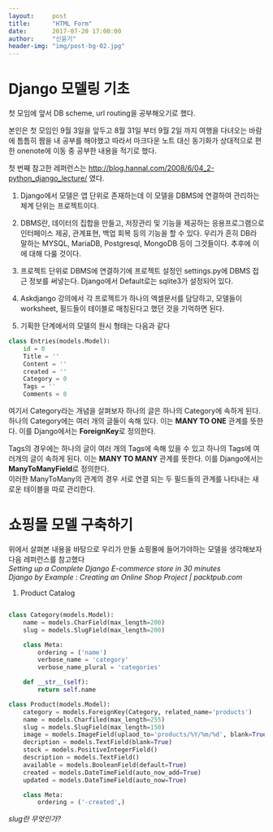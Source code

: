 ```yaml
---
layout:     post
title:      "HTML Form"
date:       2017-07-20 17:00:00
author:     "신윤기"
header-img: "img/post-bg-02.jpg"
---
```

# Django 모델링 기초
 첫 모임에 앞서 DB scheme, url routing을 공부해오기로 했다.

본인은 첫 모임인 9월 3일을 앞두고 8월 31일 부터 9월 2일 까지 여행을 다녀오는 바람에 틈틈히 짬을 내 공부를 해야했고 따라서 마크다운 노트 대신 동기화가 상대적으로 편한 onenote에 이동 중 공부한 내용을 적기로 했다.


첫 번째 참고한 레퍼런스는 http://blog.hannal.com/2008/6/04_2-python_django_lecture/
였다.

1. Django에서 모델은 앱 단위로 존재하는데 이 모델을 DBMS에 연결하여 관리하는 체계 단위는 프로젝트이다.

2. DBMS란, 데이터의 집합을 만들고, 저장관리 및 기능을 제공하는 응용프로그램으로 인터페이스 제공, 관계표현, 백업 회복 등의 기능을 할 수 있다. 우리가 흔히 DB라 말하는 MYSQL, MariaDB, Postgresql, MongoDB 등이 그것들이다. 추후에 이에 대해 다룰 것이다.

3. 프로젝트 단위로 DBMS에 연결하기에 프로젝트 설정인 settings.py에 DBMS 접근 정보를 써넣는다. Django에서 Default로는 sqlite3가 설정되어 있다. 

4. Askdjango 강의에서 각 프로젝트가 하나의 엑셀문서를 담당하고, 모델들이 worksheet, 필드들이 테이블로 매칭된다고 했던 것을 기억하면 된다.

5. 기획한 단계에서의 모델의 원시 형태는 다음과 같다

>
```python
class Entries(models.Model):
    id = 0
    Title = ''
    Content = ''
    created = ''
    Category = 0
    Tags = ''
    Comments = 0
```

여기서 Category라는 개념을 살펴보자
하나의 글은 하나의 Category에 속하게 된다.
하나의 Category에는 여러 개의 글들이 속해 있다. 이는 **MANY TO ONE** 관계를 뜻한다.
이를 Django에서는 **ForeignKey**로 정의한다.

Tags의 경우에는 하나의 글이 여러 개의 Tags에 속해 있을 수 있고 하나의 Tags에 여러개의 글이 속하게 된다. 이는 **MANY TO MANY** 관계를 뜻한다. 이를 Django에서는 **ManyToManyField**로 정의한다.  
 이러한 ManyToMany의 관계의 경우 서로 연결 되는 두 필드들의 관계를 나타내는 새로운 테이블을 따로 관리한다.  

# 쇼핑몰 모델 구축하기 
위에서 살펴본 내용을 바탕으로 우리가 만들 쇼핑몰에 들어가야하는 모델을 생각해보자  
다음 레퍼런스를 참고했다  
*Setting up a Complete Django E-commerce store in 30 minutes*  
*Django by Example : Creating an Online Shop Project | packtpub.com*

1. Product Catalog
```python

class Category(models.Model):
    name = models.CharField(max_length=200)
    slug = models.SlugField(max_length=200)

    class Meta:
        ordering = ('name')
        verbose_name = 'category'
        verbose_name_plural = 'categories'

    def __str__(self):
        return self.name 

class Product(models.Model):
    category = models.ForeignKey(Category, related_name='products')
    name = models.Charfiled(max_length=255)
    slug = models.SlugField(max_length=150)
    image = models.ImageField(uplaod_to='products/%Y/%m/%d', blank=True)
    decription = models.TextField(blank=True)
    stock = models.PositiveIntegerField()
    description = models.TextField()
    available = models.BooleanField(default=True)
    created = models.DateTimeField(auto_now_add=True)
    updated = models.DateTimeField(auto_now=True)

    class Meta:
        ordering = ('-created',)
```




  *slug란 무엇인가?*

